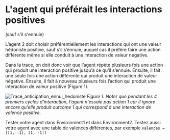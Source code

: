 # L'agent qui préférait les interactions positives 
(sauf s'il s'ennuie)

L’agent 2 doit choisir préférentiellement les interactions qui ont une valeur hédoniste positive, sauf s’il s’ennuie, auquel cas il préfère faire une action différente même si elle conduit à une interaction de valeur négative. 

Dans la trace, on doit donc voir que l’agent répète plusieurs fois une action qui produit une interaction positive jusqu’à ce qu’il s’ennuie. Ensuite, il fait une seule fois une action différente qui produit une interaction de valeur négative. Ensuite, il fait à nouveau plusieurs fois l’action qui produit une interaction de valeur positive (Figure 1). 


![Trace_anticipation_ennui_hedoniste](https://user-images.githubusercontent.com/11695651/98084964-e7488680-1e7c-11eb-901a-5f3b6003c432.PNG)
_Figure 1. Noter que pendant les 4 premiers cycles d'interaction, l'agent n'essaie pas action 1 car il ignore encore qu'elle produit outcome 1 qui correspond à une interaction de valence positive._

Tester votre agent dans Environment1 et dans Environment2. Testez aussi votre agent avec une table de valences différentes, par exemple  `valences = [[1, -1], [1, -1]]`